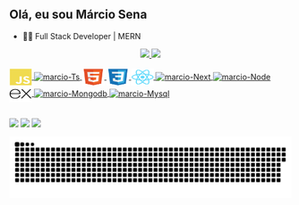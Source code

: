 ## Olá, eu sou Márcio Sena

   - 👨‍💻 Full Stack Developer | MERN
 

<div align="center">
  <a href="https://github.com/marciosenaf">
  <img height="180em" src="https://github-readme-stats.vercel.app/api?username=marciosenaf&show_icons=true&theme=merko&include_all_commits=true&count_private=true"/>
  <img height="180em" src="https://github-readme-stats.vercel.app/api/top-langs/?username=marciosenaf&layout=compact&langs_count=7&theme=merko"/>
</div>
<div style="display: inline_block"><br>
  <img align="center" alt="marcio-Js" height="30" width="40" src="https://raw.githubusercontent.com/devicons/devicon/master/icons/javascript/javascript-plain.svg">
   <img align="center" alt="marcio-Ts" height="30" width="40" src="https://cdn.jsdelivr.net/gh/devicons/devicon/icons/typescript/typescript-original.svg">
  <img align="center" alt="marcio-HTML" height="30" width="40" src="https://raw.githubusercontent.com/devicons/devicon/master/icons/html5/html5-original.svg">
  <img align="center" alt="marcio-CSS" height="30" width="40" src="https://raw.githubusercontent.com/devicons/devicon/master/icons/css3/css3-original.svg">
  <img align="center" alt="marcio-React" height="30" width="40" src="https://raw.githubusercontent.com/devicons/devicon/master/icons/react/react-original.svg">
  <img align="center" alt="marcio-Next" height="30" width="40" src="https://cdn.jsdelivr.net/gh/devicons/devicon/icons/nextjs/nextjs-original.svg">
  <img align="center" alt="marcio-Node" height="30" width="40" src="https://cdn.jsdelivr.net/gh/devicons/devicon/icons/nodejs/nodejs-original.svg">
  <img align="center" alt="marcio-Express" height="30" width="40" src="https://raw.githubusercontent.com/devicons/devicon/master/icons/express/express-original.svg">
  <img align="center" alt="marcio-Mongodb" height="30" width="40" src="https://cdn.jsdelivr.net/gh/devicons/devicon/icons/mongodb/mongodb-original-wordmark.svg">
  <img align="center" alt="marcio-Mysql" height="30" width="40" src="https://cdn.jsdelivr.net/gh/devicons/devicon/icons/firebase/firebase-plain-wordmark.svg">



</div>
  
  ##
 
<div> 
  <a href="https://instagram.com/marciosena_f" target="_blank"><img src="https://img.shields.io/badge/-Instagram-%23E4405F?style=for-the-badge&logo=instagram&logoColor=white" target="_blank"></a>	
  <a href = "mailto:contatomarciosena@gmail.com"><img src="https://img.shields.io/badge/-Gmail-%23333?style=for-the-badge&logo=gmail&logoColor=white" target="_blank"></a>
  <a href="https://www.linkedin.com/in/márciosena" target="_blank"><img src="https://img.shields.io/badge/-LinkedIn-%230077B5?style=for-the-badge&logo=linkedin&logoColor=white" target="_blank"></a> 
</div>

![snake gif](https://github.com/marciosenaf/marciosenaf/blob/output/github-contribution-grid-snake.svg)
